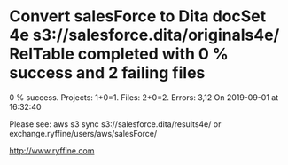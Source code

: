 # Convert salesForce to Dita docSet 4e s3://salesforce.dita/originals4e/ RelTable completed with 0 % success and 2 failing files

0 % success. Projects: 1+0=1.  Files: 2+0=2. Errors: 3,12  On 2019-09-01 at 16:32:40



Please see: aws s3 sync s3://salesforce.dita/results4e/ or exchange.ryffine/users/aws/salesForce/

http://www.ryffine.com
